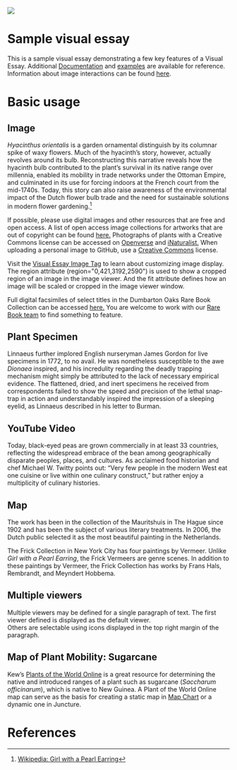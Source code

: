 <a href="https://juncture-digital.org"><img src="https://juncture-digital.org/images/ve-button.png"></a>

<param ve-config 
       title="How to Read Flowers in Art"
       author="Kristan Hanson"
       banner="https://upload.wikimedia.org/wikipedia/commons/thumb/9/96/Ambrosius_Bosschaert_the_Elder_%28Dutch_-_Flower_Still_Life_-_Google_Art_Project.jpg/1280px-Ambrosius_Bosschaert_the_Elder_%28Dutch_-_Flower_Still_Life_-_Google_Art_Project.jpg" 
       layout="vertical">

<!-- Entities discussed throughout the essay are typically defined before the essay text and
     are thus available in all text.  Entity identifiers (QIDs) can be found in either
     Wikipedia or Wikidata (https://www.wikidata.org)> -->
<param ve-entity eid="Q185372"> <!-- Girl with a Pearl Earring painting -->
<param ve-entity eid="Q41264"> <!-- Johannes Vermeer -->
<param ve-entity eid="Q221092"> <!-- Mauritshuis -->
<param ve-entity eid="Q36600"> <!-- The Hague -->
<param ve-entity eid="Q60"> <!-- New York City -->
<param ve-entity eid="Q40285"> <!-- New Guinea -->
<param ve-entity eid="Q244"> <!-- Barbados -->

# Sample visual essay

This is a sample visual essay demonstrating a few key features of a Visual Essay. Additional [Documentation](https://github.com/JSTOR-Labs/juncture/wiki) and [examples](https://jstor-labs.github.io/juncture-examples) are available for reference. Information about <span data-click-image-zoomto="3338,1140,2850,2534">image interactions</span> can be found [here](https://github.com/JSTOR-Labs/juncture/wiki/Visual-Essay-Image-Tag).
<param ve-image 
       manifest="https://ids.si.edu/ids/manifest/ark:/65665/m366f8ac28cdf64aba99b33cb34f351b81">
       
# Basic usage

## Image

_Hyacinthus orientalis_ is a garden ornamental distinguish by its columnar spike of waxy flowers. Much of the hyacinth’s story, however, actually revolves around its bulb. Reconstructing this narrative reveals how the hyacinth bulb contributed to the plant’s survival in its native range over millennia, enabled its mobility in trade networks under the Ottoman Empire, and culminated in its use for forcing indoors at the French court from the mid-1740s. Today, this story can also raise awareness of the environmental impact of the Dutch flower bulb trade and the need for sustainable solutions in modern flower gardening.[^1]
<param ve-image 
       label="Girl with a Pearl Earring" 
       description="painting by Johannes Vermeer" 
       license="public domain" 
       url="https://upload.wikimedia.org/wikipedia/commons/thumb/9/96/Ambrosius_Bosschaert_the_Elder_%28Dutch_-_Flower_Still_Life_-_Google_Art_Project.jpg/1280px-Ambrosius_Bosschaert_the_Elder_%28Dutch_-_Flower_Still_Life_-_Google_Art_Project.jpg">
       <param ve-entity eid="Q157428"> <!-- Hyacinthus orientalis -->

If possible, please use digital images and other resources that are free and open access. A list of open access image collections for artworks that are out of copyright can be found [here.](https://www.apollo-magazine.com/open-access-image-libraries-a-handy-list/) Photographs of plants with a Creative Commons license can be accessed on [Openverse](https://wordpress.org/openverse/) and [iNaturalist.](https://www.inaturalist.org/) When uploading a personal image to GitHub, use a [Creative Commons](https://creativecommons.org/licenses/) license.
<param ve-image url="https://github.com/kristanmhanson/Juncture_training_2/blob/main/Flickr_CC_BY_NC_SA_2.0.jpg?raw=true" fit="cover">

Visit the [Visual Essay Image Tag](https://github.com/jstor-labs/juncture/wiki/Visual-Essay-Image-Tag) to learn about customizing image display. The region attribute (region="0,421,3192,2590") is used to show a cropped region of an image in the image viewer. And the fit attribute defines how an image will be scaled or cropped in the image viewer window.
<param ve-compare curtain manifest="https://iiif.lib.harvard.edu/manifests/drs:436030170" seq="58">
<param ve-compare manifest="https://iiif.juncture-digital.org/manifest/c5e3bb5b8f05a40314bba386bdc2df7bc32818a04dae348d0450feb3b63c5520" fit="contain">

Full digital facsimiles of select titles in the Dumbarton Oaks Rare Book Collection can be accessed [here.](https://www.doaks.org/resources/rare-books#c6-operator=or&c7-operator=or&b_start=0) You are welcome to work with our [Rare Book team](https://www.doaks.org/research/library-archives/rare-book-collection) to find something to feature.
<param ve-compare sync fit="contain" manifest="https://iiif.lib.harvard.edu/manifests/drs:436574052" seq="291">
<param ve-compare manifest="https://iiif.juncture-digital.org/manifest/c5e3bb5b8f05a40314bba386bdc2df7bc32818a04dae348d0450feb3b63c5520" fit="contain">

## Plant Specimen

Linnaeus further implored English nurseryman James Gordon for live specimens in 1772, to no avail. He was nonetheless susceptible to the awe *Dionaea* inspired, and his incredulity regarding the deadly trapping mechanism might simply be attributed to the lack of necessary empirical evidence. The flattened, dried, and inert specimens he received from correspondents failed to show the speed and precision of the lethal snap-trap in action and understandably inspired the impression of a sleeping eyelid, as Linnaeus described in his letter to Burman.
<param ve-plant-specimen jpid="10.5555/al.ap.specimen.cord00022454" label="Datura stramonium L. from Cordoba, Argentina.">

## YouTube Video

Today, black-eyed peas are grown commercially in at least 33 countries, reflecting the widespread embrace of the bean among geographically disparate peoples, places, and cultures. As acclaimed food historian and chef <span eid="Q49562413">Michael W. Twitty</span> points out: “Very few people in the modern West eat one cuisine or live within one culinary construct,” but rather enjoy a multiplicity of culinary histories.
<param ve-video id="_B6yRDDxOzw" title="What is botanical art?" author="Royal Botanic Gardens, Kew">

## Map

The work has been in the collection of the Mauritshuis in The Hague since 1902 and has been the subject of various 
literary treatments. In 2006, the Dutch public selected it as the most beautiful painting in the Netherlands.
<param ve-map center="Q36600" zoom="11" prefer-geojson>

The Frick Collection in New York City has four paintings by Vermeer. Unlike  _Girl with a Pearl Earring_, the Frick Vermeers are genre scenes. In addition to these paintings by Vermeer, the Frick Collection has works by Frans Hals, Rembrandt, and Meyndert Hobbema.
<param ve-map center="Q60" zoom="8" prefer-geojson>

## Multiple viewers

Multiple viewers may be defined for a single paragraph of text. The first viewer defined is displayed as the default viewer.  
Others are selectable using icons displayed in the top right margin of the paragraph.
<param ve-image 
       manifest="https://ids.si.edu/ids/manifest/ark:/65665/m366f8ac28cdf64aba99b33cb34f351b81">
<param ve-map center="Q36600" zoom="11">

## Map of Plant Mobility: Sugarcane

Kew’s [Plants of the World Online](https://powo.science.kew.org/) is a great resource for determining the native and introduced ranges of a plant such as sugarcane (_Saccharum officinarum_), which is native to New Guinea. A Plant of the World Online map can serve as the basis for creating a static map in [Map Chart](https://www.mapchart.net/world-subdivisions.html) or a dynamic one in Juncture.
<param ve-map center="Q40285" zoom="5" prefer-geojson>
<param ve-map-marker url="https://upload.wikimedia.org/wikipedia/commons/thumb/2/28/Saint_Lucy%2C_Barbados_005.jpg/640px-Saint_Lucy%2C_Barbados_005.jpg" coords="13.30, -59.63” size="129, 170” circle="true">

# References

[^1]: [Wikipedia: Girl with a Pearl Earring](https://en.wikipedia.org/wiki/Girl_with_a_Pearl_Earring)
